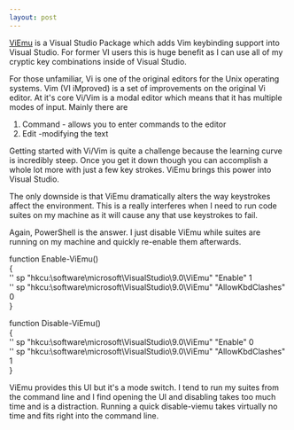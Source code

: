 ```yaml
---
layout: post
---
```

[ViEmu](http://www.viemu.com/) is a Visual Studio Package which adds Vim
keybinding support into Visual Studio. For former VI users this is huge
benefit as I can use all of my cryptic key combinations inside of Visual
Studio.

For those unfamiliar, Vi is one of the original editors for the Unix operating
systems. Vim (VI iMproved) is a set of improvements on the original Vi
editor. At it's core Vi/Vim is a modal editor which means that it has
multiple modes of input. Mainly there are

  1. Command - allows you to enter commands to the editor
  2. Edit -modifying the text

Getting started with Vi/Vim is quite a challenge because the learning curve is
incredibly steep. Once you get it down though you can accomplish a whole lot
more with just a few key strokes. ViEmu brings this power into Visual Studio.

The only downside is that ViEmu dramatically alters the way keystrokes affect
the environment. This is a really interferes when I need to run code suites
on my machine as it will cause any that use keystrokes to fail.

Again, PowerShell is the answer. I just disable ViEmu while suites are
running on my machine and quickly re-enable them afterwards.

function Enable-ViEmu()  
{  
'' sp "hkcu:\software\microsoft\VisualStudio\9.0\ViEmu" "Enable" 1  
'' sp "hkcu:\software\microsoft\VisualStudio\9.0\ViEmu" "AllowKbdClashes" 0  
}

function Disable-ViEmu()  
{  
'' sp "hkcu:\software\microsoft\VisualStudio\9.0\ViEmu" "Enable" 0  
'' sp "hkcu:\software\microsoft\VisualStudio\9.0\ViEmu" "AllowKbdClashes" 1  
}

ViEmu provides this UI but it's a mode switch. I tend to run my suites from
the command line and I find opening the UI and disabling takes too much time
and is a distraction. Running a quick disable-viemu takes virtually no time
and fits right into the command line.

